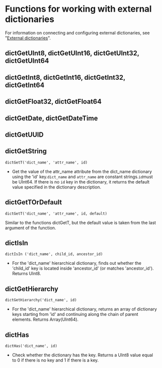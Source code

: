 <a name="ext_dict_functions"></a>

# Functions for working with external dictionaries

For information on connecting and configuring external dictionaries, see "[External dictionaries](../dicts/external_dicts.md#dicts-external_dicts)".

## dictGetUInt8, dictGetUInt16, dictGetUInt32, dictGetUInt64

## dictGetInt8, dictGetInt16, dictGetInt32, dictGetInt64

## dictGetFloat32, dictGetFloat64

## dictGetDate, dictGetDateTime

## dictGetUUID

## dictGetString

`dictGetT('dict_name', 'attr_name', id)`

- Get the value of the attr_name attribute  from the dict_name dictionary using the 'id' key.`dict_name`  and `attr_name`  are constant strings.`id`must be UInt64.
If there is no `id` key in the dictionary, it returns the default value specified in the dictionary description.

## dictGetTOrDefault

`dictGetT('dict_name', 'attr_name', id, default)`

Similar to the functions dictGetT, but the default value is taken from the last argument of the function.

## dictIsIn

`dictIsIn ('dict_name', child_id, ancestor_id)`

- For the 'dict_name' hierarchical dictionary, finds out whether the 'child_id' key is located inside 'ancestor_id' (or matches 'ancestor_id'). Returns UInt8.

## dictGetHierarchy

`dictGetHierarchy('dict_name', id)`

- For the 'dict_name' hierarchical dictionary, returns an array of dictionary keys starting from 'id' and continuing along the chain of parent elements. Returns Array(UInt64).

## dictHas

`dictHas('dict_name', id)`

- Check whether the dictionary has the key. Returns a UInt8 value equal to 0 if there is no key and 1 if there is a key.


